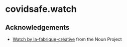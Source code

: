 # covidsafe.watch

## Acknowledgements
- [Watch by la-fabrique-créative](https://thenounproject.com/term/watch/41279) from the Noun Project